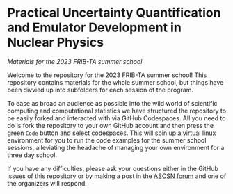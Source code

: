 # Practical Uncertainty Quantification and Emulator Development in Nuclear Physics
_Materials for the 2023 FRIB-TA summer school_

Welcome to the repository for the 2023 FRIB-TA summer school! This repository contains materials for the whole summer school, but things have been divvied up into subfolders for each session of the program. 

To ease as broad an audience as possible into the wild world of scientific computing and computational statistics we have structured the repository to be easily forked and interacted with via GitHub Codespaces. All you need to do is fork the repository to your own GitHub account and then press the green `Code` button and select codespaces. This will spin up a virtual linux environment for you to run the code examples for the summer school sessions, alleviating the headache of managing your own environment for a three day school.

If you have any difficulties, please ask your questions either in the GitHub issues of this repository or by making a post in the [ASCSN forum](https://forum.ascsn.net) and one of the organizers will respond. 
